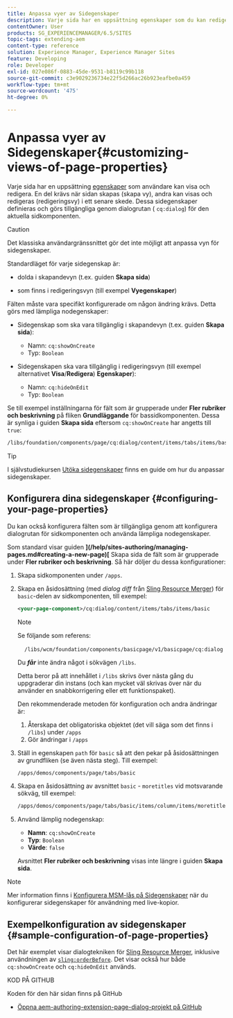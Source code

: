 ```yaml
---
title: Anpassa vyer av Sidegenskaper
description: Varje sida har en uppsättning egenskaper som du kan redigera efter behov
contentOwner: User
products: SG_EXPERIENCEMANAGER/6.5/SITES
topic-tags: extending-aem
content-type: reference
solution: Experience Manager, Experience Manager Sites
feature: Developing
role: Developer
exl-id: 027e086f-0883-45de-9531-b8119c99b118
source-git-commit: c3e9029236734e22f5d266ac26b923eafbe0a459
workflow-type: tm+mt
source-wordcount: '475'
ht-degree: 0%

---
```


# Anpassa vyer av Sidegenskaper{#customizing-views-of-page-properties}

Varje sida har en uppsättning [egenskaper](/help/sites-authoring/editing-page-properties.md) som användare kan visa och redigera. En del krävs när sidan skapas (skapa vy), andra kan visas och redigeras (redigeringsvy) i ett senare skede. Dessa sidegenskaper definieras och görs tillgängliga genom dialogrutan ( `cq:dialog`) för den aktuella sidkomponenten.

>[!CAUTION]
>
>Det klassiska användargränssnittet gör det inte möjligt att anpassa vyn för sidegenskaper.

Standardläget för varje sidegenskap är:

* dolda i skapandevyn (t.ex. guiden **Skapa sida**)

* som finns i redigeringsvyn (till exempel **Vyegenskaper**)

Fälten måste vara specifikt konfigurerade om någon ändring krävs. Detta görs med lämpliga nodegenskaper:

* Sidegenskap som ska vara tillgänglig i skapandevyn (t.ex. guiden **Skapa sida**):

   * Namn: `cq:showOnCreate`
   * Typ: `Boolean`

* Sidegenskapen ska vara tillgänglig i redigeringsvyn (till exempel alternativet **Visa**/**Redigera**) **Egenskaper**):

   * Namn: `cq:hideOnEdit`
   * Typ: `Boolean`

Se till exempel inställningarna för fält som är grupperade under **Fler rubriker och beskrivning** på fliken **Grundläggande** för bassidkomponenten. Dessa är synliga i guiden **Skapa sida** eftersom `cq:showOnCreate` har angetts till `true`:

```xml
/libs/foundation/components/page/cq:dialog/content/items/tabs/items/basic/items/column/items/moretitles
```

>[!TIP]
>
>I självstudiekursen [Utöka sidegenskaper](https://experienceleague.adobe.com/docs/experience-manager-learn/sites/developing/page-properties-technical-video-develop.html) finns en guide om hur du anpassar sidegenskaper.

## Konfigurera dina sidegenskaper {#configuring-your-page-properties}

Du kan också konfigurera fälten som är tillgängliga genom att konfigurera dialogrutan för sidkomponenten och använda lämpliga nodegenskaper.

Som standard visar guiden **](/help/sites-authoring/managing-pages.md#creating-a-new-page)[** Skapa sida de fält som är grupperade under **Fler rubriker och beskrivning**. Så här döljer du dessa konfigurationer:

1. Skapa sidkomponenten under `/apps`.
1. Skapa en åsidosättning (med *dialog diff* från [Sling Resource Merger](/help/sites-developing/sling-resource-merger.md)) för `basic`-delen av sidkomponenten, till exempel:

   ```xml
   <your-page-component>/cq:dialog/content/items/tabs/items/basic
   ```

   >[!NOTE]
   >
   >Se följande som referens:
   >
   >    `/libs/wcm/foundation/components/basicpage/v1/basicpage/cq:dialog`
   >
   >Du ***får*** inte ändra något i sökvägen `/libs`.
   >
   >Detta beror på att innehållet i `/libs` skrivs över nästa gång du uppgraderar din instans (och kan mycket väl skrivas över när du använder en snabbkorrigering eller ett funktionspaket).
   >
   >Den rekommenderade metoden för konfiguration och andra ändringar är:
   >
   >1. Återskapa det obligatoriska objektet (det vill säga som det finns i `/libs`) under `/apps`
   >1. Gör ändringar i `/apps`

1. Ställ in egenskapen `path` för `basic` så att den pekar på åsidosättningen av grundfliken (se även nästa steg). Till exempel:

   ```xml
   /apps/demos/components/page/tabs/basic
   ```

1. Skapa en åsidosättning av avsnittet `basic` - `moretitles` vid motsvarande sökväg, till exempel:

   ```xml
   /apps/demos/components/page/tabs/basic/items/column/items/moretitles
   ```

1. Använd lämplig nodegenskap:

   * **Namn**: `cq:showOnCreate`
   * **Typ**: `Boolean`
   * **Värde**: `false`

   Avsnittet **Fler rubriker och beskrivning** visas inte längre i guiden **Skapa sida**.

>[!NOTE]
>
>Mer information finns i [Konfigurera MSM-lås på Sidegenskaper](/help/sites-developing/extending-msm.md#configuring-msm-locks-on-page-properties-touch-enabled-ui) när du konfigurerar sidegenskaper för användning med live-kopior.

## Exempelkonfiguration av sidegenskaper {#sample-configuration-of-page-properties}

Det här exemplet visar dialogtekniken för [Sling Resource Merger](/help/sites-developing/sling-resource-merger.md), inklusive användningen av [`sling:orderBefore`](/help/sites-developing/sling-resource-merger.md#properties). Det visar också hur både `cq:showOnCreate` och `cq:hideOnEdit` används.

KOD PÅ GITHUB

Koden för den här sidan finns på GitHub

* [Öppna aem-authoring-extension-page-dialog-projekt på GitHub](https://github.com/Adobe-Marketing-Cloud/aem-authoring-extension-page-dialog)

